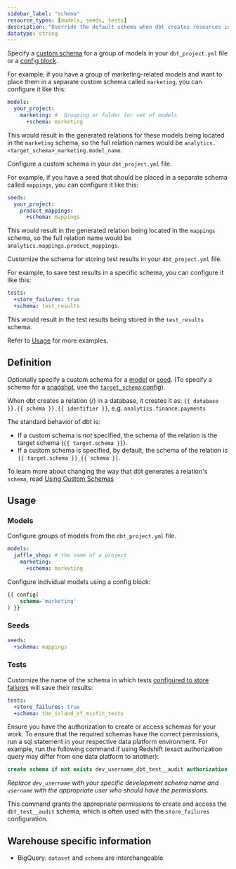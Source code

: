 ```yaml
---
sidebar_label: "schema"
resource_types: [models, seeds, tests]
description: "Override the default schema when dbt creates resources in your data platform."
datatype: string
---
```


<Tabs>
<TabItem value="model" label="Model">

Specify a [custom schema](/docs/build/custom-schemas#understanding-custom-schemas) for a group of models in your `dbt_project.yml` file or a [config block](/reference/resource-configs/schema#models). 
 
For example, if you have a group of marketing-related models and want to place them in a separate custom schema called `marketing`, you can configure it like this:

<File name='dbt_project.yml'>

```yml
models:
  your_project:
    marketing: #  Grouping or folder for set of models
      +schema: marketing
```
</File>

This would result in the generated relations for these models being located in the  `marketing` schema, so the full relation names would be `analytics.<target_schema>_marketing.model_name`.  

</TabItem>

<TabItem value="seeds" label="Seeds">

Configure a custom schema in your `dbt_project.yml` file. 

For example, if you have a seed that should be placed in a separate schema called `mappings`, you can configure it like this:

<File name='dbt_project.yml'>

```yml
seeds:
  your_project:
    product_mappings:
      +schema: mappings
```

This would result in the generated relation being located in the `mappings` schema, so the full relation name would be `analytics.mappings.product_mappings`. 
</File>
</TabItem>

<TabItem value="tests" label="Test">

Customize the schema for storing test results in your `dbt_project.yml` file. 

For example, to save test results in a specific schema, you can configure it like this:


<File name='dbt_project.yml'>

```yml
tests:
  +store_failures: true
  +schema: test_results
```

This would result in the test results being stored in the `test_results` schema.
</File>
</TabItem>
</Tabs>

Refer to [Usage](#usage) for more examples.

## Definition
Optionally specify a custom schema for a [model](/docs/build/sql-models) or [seed](/docs/build/seeds). (To specify a schema for a [snapshot](/docs/build/snapshots), use the [`target_schema` config](/reference/resource-configs/target_schema)).

When dbt creates a relation (<Term id="table" />/<Term id="view" />) in a database, it creates it as: `{{ database }}.{{ schema }}.{{ identifier }}`, e.g. `analytics.finance.payments`

The standard behavior of dbt is:
* If a custom schema is _not_ specified, the schema of the relation is the target schema (`{{ target.schema }}`).
* If a custom schema is specified, by default, the schema of the relation is `{{ target.schema }}_{{ schema }}`.

To learn more about changing the way that dbt generates a relation's `schema`, read [Using Custom Schemas](/docs/build/custom-schemas)

## Usage

### Models

Configure groups of models from the `dbt_project.yml` file.

<File name='dbt_project.yml'>

```yml
models:
  jaffle_shop: # the name of a project
    marketing:
      +schema: marketing
```

</File>

Configure individual models using a config block:

<File name='models/my_model.sql'>

```sql
{{ config(
    schema='marketing'
) }}
```

</File>

### Seeds
<File name='dbt_project.yml'>

```yml
seeds:
  +schema: mappings
```

</File>

### Tests

Customize the name of the schema in which tests [configured to store failures](/reference/resource-configs/store_failures) will save their results:

<File name='dbt_project.yml'>

```yml
tests:
  +store_failures: true
  +schema: the_island_of_misfit_tests
```

</File>

Ensure you have the authorization to create or access schemas for your work. To ensure that the required schemas have the correct permissions, run a sql statement in your respective data platform environment. For example, run the following command if using Redshift (exact authorization query may differ from one data platform to another):

```sql
create schema if not exists dev_username_dbt_test__audit authorization username;
```
_Replace `dev_username` with your specific development schema name and `username` with the appropriate user who should have the permissions._

This command grants the appropriate permissions to create and access the `dbt_test__audit` schema, which is often used with the `store_failures` configuration.

## Warehouse specific information
* BigQuery: `dataset` and `schema` are interchangeable
